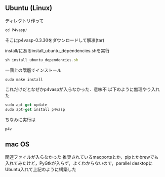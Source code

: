## Ubuntu (Linux)
ディレクトリ作って

```js
cd P4vasp/
```

そこにp4vasp-0.3.30をダウンロードして解凍(tar)

install/にあるinstall_ubuntu_dependencies.shを実行

```js
sh install_ubuntu_dependencies.sh
```

一個上の階層でインストール

```js
sudo make install
```

これだけだとなぜかp4vaspが入らなかった．意味不
以下のように無理やり入れた

```js
sudo apt-get update
sudo apt-get install p4vasp
```

ちなみに実行は

```js
p4v
```

## mac OS
関連ファイルが入らなかった
推奨されているmacportsとか，pipとかbrewでも入れてみたけど，PyGtkが入らず，よくわからないので，parallel desktopにUbuntu入れて上記のように構築した